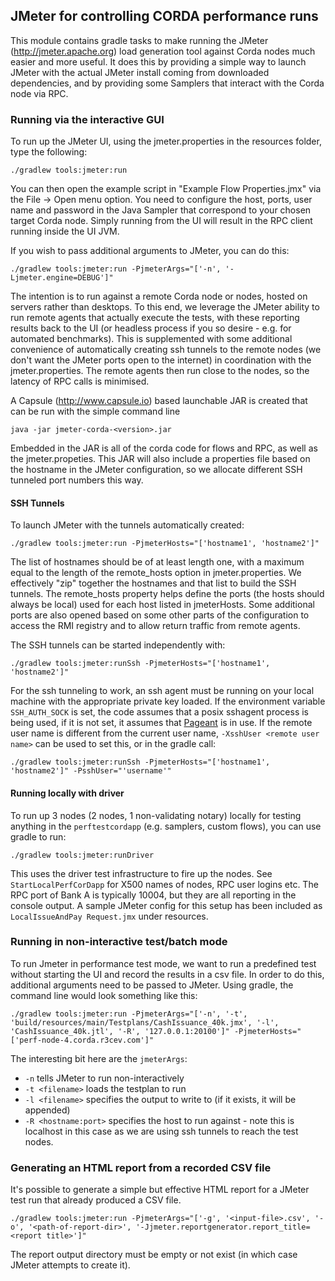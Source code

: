 ## JMeter for controlling CORDA performance runs
This module contains gradle tasks to make running the JMeter (http://jmeter.apache.org)
load generation tool against Corda nodes much easier and more useful.  It does this by
providing a simple way to launch JMeter with the actual JMeter install coming
from downloaded dependencies, and by providing some Samplers that interact with
the Corda node via RPC.

### Running via the interactive GUI

To run up the JMeter UI, using the jmeter.properties in the resources folder,
type the following:

`./gradlew tools:jmeter:run`

You can then open the example script in "Example Flow Properties.jmx" via the File -> Open menu option.  You need to 
configure the host, ports, user name and password in the Java Sampler that correspond to your chosen target Corda node.
Simply running from the UI will result in the RPC client running inside the UI JVM.

If you wish to pass additional arguments to JMeter, you can do this:

`./gradlew tools:jmeter:run -PjmeterArgs="['-n', '-Ljmeter.engine=DEBUG']"`

The intention is to run against a remote Corda node or nodes, hosted on servers rather than desktops.  To
this end, we leverage the JMeter ability to run remote agents that actually execute the tests, with these 
reporting results back to the UI (or headless process if you so desire - e.g. for automated benchmarks).  This is
supplemented with some additional convenience of automatically creating ssh tunnels to the remote nodes
(we don't want the JMeter ports open to the internet) in coordination with the jmeter.properties.
The remote agents then run close to the nodes, so the latency of RPC calls is minimised.

A Capsule (http://www.capsule.io) based launchable JAR is created that can be run with the simple command line

`java -jar jmeter-corda-<version>.jar`

Embedded in the JAR is all of the corda code for flows and RPC, as well as the jmeter.propeties.  This
JAR will also include a properties file based on the hostname in the JMeter configuration,
so we allocate different SSH tunneled port numbers this way.

#### SSH Tunnels

To launch JMeter with the tunnels automatically created:

`./gradlew tools:jmeter:run -PjmeterHosts="['hostname1', 'hostname2']"`

The list of hostnames should be of at least length one, with a maximum equal to the length of the remote_hosts
option in jmeter.properties.  We effectively "zip" together the hostnames and that list to build the SSH tunnels.
The remote_hosts property helps define the ports (the hosts should always be local) used
for each host listed in jmeterHosts. Some additional ports are also opened based on some other
parts of the configuration to access the RMI registry and to allow return traffic
from remote agents.

The SSH tunnels can be started independently with:

`./gradlew tools:jmeter:runSsh -PjmeterHosts="['hostname1', 'hostname2']"`

For the ssh tunneling to work, an ssh agent must be running on your local machine with the 
appropriate private key loaded. If the environment variable `SSH_AUTH_SOCK` is set, the code 
assumes that a posix sshagent process is being used, if it is not set, it assumes that 
[Pageant](https://www.ssh.com/ssh/putty/putty-manuals/0.68/Chapter9.html) is in use. If the 
remote user name is different from the current user name, `-XsshUser <remote user name>` 
can be used to set this, or in the gradle call:

`./gradlew tools:jmeter:runSsh -PjmeterHosts="['hostname1', 'hostname2']" -PsshUser="'username'"`

#### Running locally with driver

To run up 3 nodes (2 nodes, 1 non-validating notary) locally for testing anything in the `perftestcordapp` (e.g. samplers,
custom flows), you can use gradle to run:

`./gradlew tools:jmeter:runDriver`

This uses the driver test infrastructure to fire up the nodes. See `StartLocalPerfCorDapp` for X500 names of nodes, 
RPC user logins etc.  The RPC port of Bank A is typically 10004, but they are all reporting in the console output.  A
sample JMeter config for this setup has been included as `LocalIssueAndPay Request.jmx` under resources.

### Running in non-interactive test/batch mode

To run Jmeter in performance test mode, we want to run a predefined test without starting the UI and record the results 
in a csv file. In order to do this, additional arguments need to be passed to JMeter. Using gradle, the command line
would look something like this:

```./gradlew tools:jmeter:run -PjmeterArgs="['-n', '-t', 'build/resources/main/Testplans/CashIssuance_40k.jmx', '-l', 'CashIssuance_40k.jtl', '-R', '127.0.0.1:20100']" -PjmeterHosts="['perf-node-4.corda.r3cev.com']"```

The interesting bit here are the `jmeterArgs`:
- `-n` tells JMeter to run non-interactively
- `-t <filename>` loads the testplan to run
- `-l <filename>` specifies the output to write to (if it exists, it will be appended)
- `-R <hostname:port>` specifies the host to run against - note this is localhost in this case as we are using ssh 
tunnels to reach the test nodes. 

### Generating an HTML report from a recorded CSV file

It's possible to generate a simple but effective HTML report for a JMeter test run that already produced a CSV file.

```./gradlew tools:jmeter:run -PjmeterArgs="['-g', '<input-file>.csv', '-o', '<path-of-report-dir>', '-Jjmeter.reportgenerator.report_title=<report title>']"```

The report output directory must be empty or not exist (in which case JMeter attempts to create it).